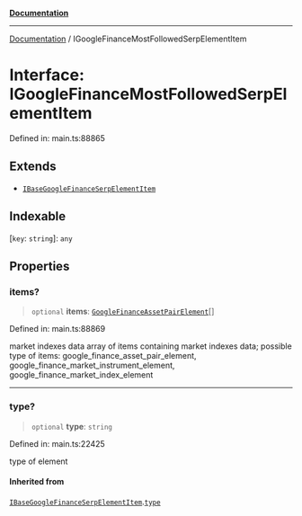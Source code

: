 [**Documentation**](../README.md)

***

[Documentation](../README.md) / IGoogleFinanceMostFollowedSerpElementItem

# Interface: IGoogleFinanceMostFollowedSerpElementItem

Defined in: main.ts:88865

## Extends

- [`IBaseGoogleFinanceSerpElementItem`](IBaseGoogleFinanceSerpElementItem.md)

## Indexable

\[`key`: `string`\]: `any`

## Properties

### items?

> `optional` **items**: [`GoogleFinanceAssetPairElement`](../classes/GoogleFinanceAssetPairElement.md)[]

Defined in: main.ts:88869

market indexes data
array of items containing market indexes data;
possible type of items: google_finance_asset_pair_element, google_finance_market_instrument_element, google_finance_market_index_element

***

### type?

> `optional` **type**: `string`

Defined in: main.ts:22425

type of element

#### Inherited from

[`IBaseGoogleFinanceSerpElementItem`](IBaseGoogleFinanceSerpElementItem.md).[`type`](IBaseGoogleFinanceSerpElementItem.md#type)
